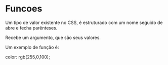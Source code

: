 # Funcoes 

Um tipo de valor existente no CSS, é estruturado com um nome seguido de abre e fecha parênteses.

Recebe um argumento, que são seus valores.

Um exemplo de função é:

color: rgb(255,0,100);